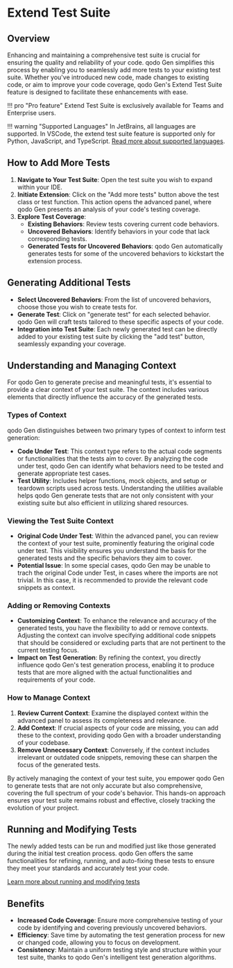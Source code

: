 # Extend Test Suite

## Overview
Enhancing and maintaining a comprehensive test suite is crucial for ensuring the quality and reliability of your code. qodo Gen simplifies this process by enabling you to seamlessly add more tests to your existing test suite. Whether you've introduced new code, made changes to existing code, or aim to improve your code coverage, qodo Gen's Extend Test Suite feature is designed to facilitate these enhancements with ease.

!!! pro "Pro feature"
    Extend Test Suite is exclusively available for Teams and Enterprise users.

!!! warning "Supported Languages"
    In JetBrains, all languages are supported. In VSCode, the extend test suite feature is supported only for Python, JavaScript, and TypeScript. [Read more about supported languages](./supported-languages.md#extend-test-suite).

## How to Add More Tests

1. **Navigate to Your Test Suite**: Open the test suite you wish to expand within your IDE.
2. **Initiate Extension**: Click on the "Add more tests" button above the test class or test function. This action opens the advanced panel, where qodo Gen presents an analysis of your code's testing coverage.
3. **Explore Test Coverage**:
    - **Existing Behaviors**: Review tests covering current code behaviors.
    - **Uncovered Behaviors**: Identify behaviors in your code that lack corresponding tests.
    - **Generated Tests for Uncovered Behaviors**: qodo Gen automatically generates tests for some of the uncovered behaviors to kickstart the extension process.

## Generating Additional Tests

- **Select Uncovered Behaviors**: From the list of uncovered behaviors, choose those you wish to create tests for.
- **Generate Test**: Click on "generate test" for each selected behavior. qodo Gen will craft tests tailored to these specific aspects of your code.
- **Integration into Test Suite**: Each newly generated test can be directly added to your existing test suite by clicking the "add test" button, seamlessly expanding your coverage.

## Understanding and Managing Context

For qodo Gen to generate precise and meaningful tests, it's essential to provide a clear context of your test suite. The context includes various elements that directly influence the accuracy of the generated tests.

### Types of Context

qodo Gen distinguishes between two primary types of context to inform test generation:

- **Code Under Test**: This context type refers to the actual code segments or functionalities that the tests aim to cover. By analyzing the code under test, qodo Gen can identify what behaviors need to be tested and generate appropriate test cases.
- **Test Utility**: Includes helper functions, mock objects, and setup or teardown scripts used across tests. Understanding the utilities available helps qodo Gen generate tests that are not only consistent with your existing suite but also efficient in utilizing shared resources.


### Viewing the Test Suite Context

- **Original Code Under Test**: Within the advanced panel, you can review the context of your test suite, prominently featuring the original code under test. This visibility ensures you understand the basis for the generated tests and the specific behaviors they aim to cover.
- **Potential Issue**: In some special cases, qodo Gen may be unable to trach the original Code under Test, in cases where the imports are not trivial. In this case, it is recommended to provide the relevant code snippets as context.

### Adding or Removing Contexts

- **Customizing Context**: To enhance the relevance and accuracy of the generated tests, you have the flexibility to add or remove contexts. Adjusting the context can involve specifying additional code snippets that should be considered or excluding parts that are not pertinent to the current testing focus.
- **Impact on Test Generation**: By refining the context, you directly influence qodo Gen's test generation process, enabling it to produce tests that are more aligned with the actual functionalities and requirements of your code.

### How to Manage Context

1. **Review Current Context**: Examine the displayed context within the advanced panel to assess its completeness and relevance.
2. **Add Context**: If crucial aspects of your code are missing, you can add these to the context, providing qodo Gen with a broader understanding of your codebase.
3. **Remove Unnecessary Context**: Conversely, if the context includes irrelevant or outdated code snippets, removing these can sharpen the focus of the generated tests.

By actively managing the context of your test suite, you empower qodo Gen to generate tests that are not only accurate but also comprehensive, covering the full spectrum of your code's behavior. This hands-on approach ensures your test suite remains robust and effective, closely tracking the evolution of your project.

## Running and Modifying Tests

The newly added tests can be run and modified just like those generated during the initial test creation process. qodo Gen offers the same functionalities for refining, running, and auto-fixing these tests to ensure they meet your standards and accurately test your code.

[Learn more about running and modifying tests](./test-suite.md)

## Benefits

- **Increased Code Coverage**: Ensure more comprehensive testing of your code by identifying and covering previously uncovered behaviors.
- **Efficiency**: Save time by automating the test generation process for new or changed code, allowing you to focus on development.
- **Consistency**: Maintain a uniform testing style and structure within your test suite, thanks to qodo Gen's intelligent test generation algorithms.